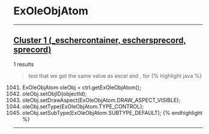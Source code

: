# ExOleObjAtom

***

## [Cluster 1 (_eschercontainer, eschersprecord, sprecord)](./1)
1 results
> test that we get the same value as excel and , for 
{% highlight java %}
1041. ExOleObjAtom oleObj = ctrl.getExOleObjAtom();
1042. oleObj.setObjID(objectId);
1043. oleObj.setDrawAspect(ExOleObjAtom.DRAW_ASPECT_VISIBLE);
1044. oleObj.setType(ExOleObjAtom.TYPE_CONTROL);
1045. oleObj.setSubType(ExOleObjAtom.SUBTYPE_DEFAULT);
{% endhighlight %}

***

